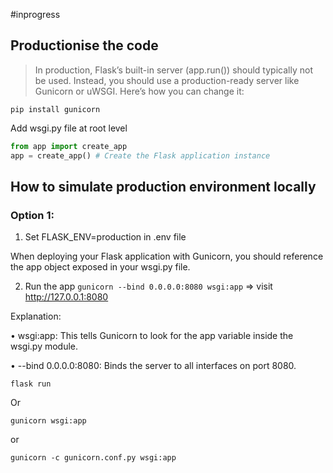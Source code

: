 #inprogress

## Productionise the code

>In production, Flask’s built-in server (app.run()) should typically not be used. Instead, you should use a production-ready server like Gunicorn or uWSGI. Here’s how you can change it:

`pip install gunicorn`

 Add wsgi.py file at root level
 
```wsgi.py
from app import create_app
app = create_app() # Create the Flask application instance
```
 
## How to simulate production environment locally

### Option 1:

1. Set FLASK_ENV=production in .env file

When deploying your Flask application with Gunicorn, you should reference the app object exposed in your wsgi.py file.

2. Run the app `gunicorn --bind 0.0.0.0:8080 wsgi:app` => visit http://127.0.0.1:8080

Explanation:

• wsgi:app: This tells Gunicorn to look for the app variable inside the wsgi.py module.

• --bind 0.0.0.0:8080: Binds the server to all interfaces on port 8080.

```
flask run
```

Or

```
gunicorn wsgi:app
```

or

```
gunicorn -c gunicorn.conf.py wsgi:app
```